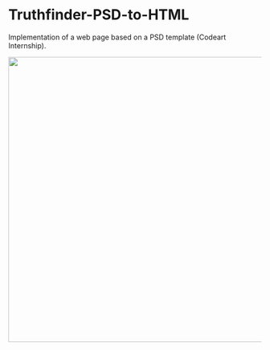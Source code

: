 # Truthfinder-PSD-to-HTML
Implementation of a web page based on a PSD template (Codeart Internship).

<p><div align="center"><img width="567" src="https://user-images.githubusercontent.com/18449614/173604828-72d93e3e-a9ce-41bc-88f3-6925af31a67c.png"> </div><div align="center"><i>
</i></div></p>
